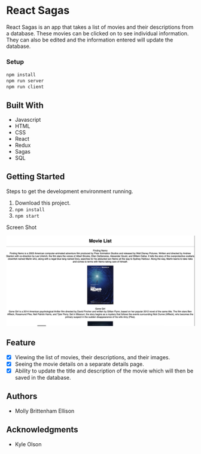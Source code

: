 # React Sagas
React Sagas is an app that takes a list of movies and their descriptions from a database. These movies can be clicked on to see individual information. They can also be edited and the information entered will update the database.

### Setup
```
npm install
npm run server
npm run client
```

## Built With

- Javascript
- HTML
- CSS
- React
- Redux
- Sagas
- SQL

## Getting Started

Steps to get the development environment running.

1. Download this project.
2. `npm install`
3. `npm start`

Screen Shot

![Movies-Saga](public/images/pic.jpg)


## Feature 
- [x] Viewing the list of movies, their descriptions, and their images.
- [x] Seeing the movie details on a separate details page.
- [x] Ability to update the title and description of the movie which will then be saved in the database.

## Authors
* Molly Brittenham Ellison

## Acknowledgments
* Kyle Olson
